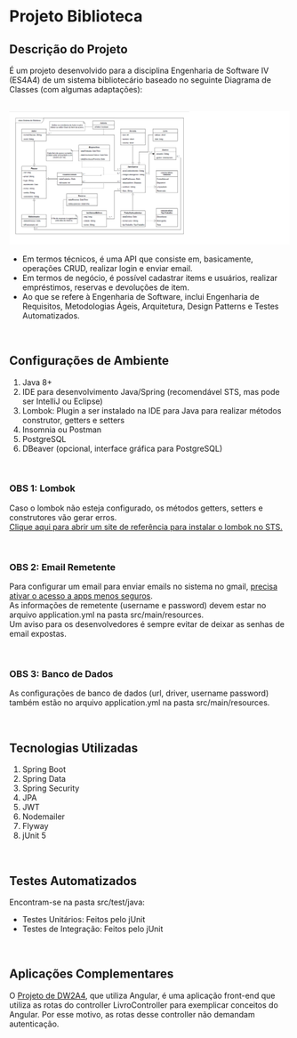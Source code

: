 # Projeto Biblioteca

## Descrição do Projeto

É um projeto desenvolvido para a disciplina Engenharia de Software IV (ES4A4) de um sistema bibliotecário baseado no seguinte Diagrama de Classes (com algumas adaptações):

<br>
<img src="/Diagrama de Classes - Sistema Biblioteca.png">
<br>

- Em termos técnicos, é uma API que consiste em, basicamente, operações CRUD, realizar login e enviar email.
- Em termos de negócio, é possível cadastrar items e usuários, realizar empréstimos, reservas e devoluções de item.
- Ao que se refere à Engenharia de Software, inclui Engenharia de Requisitos, Metodologias Ágeis, Arquitetura, Design Patterns e Testes Automatizados.

<br>

## Configurações de Ambiente

1. Java 8+
2. IDE para desenvolvimento Java/Spring (recomendável STS, mas pode ser IntelliJ ou Eclipse)
3. Lombok: Plugin a ser instalado na IDE para Java para realizar métodos construtor, getters e setters
4. Insomnia ou Postman
5. PostgreSQL
6. DBeaver (opcional, interface gráfica para PostgreSQL)

<br>

### OBS 1: Lombok
Caso o lombok não esteja configurado, os métodos getters, setters e construtores vão gerar erros.
<br>
[Clique aqui para abrir um site de referência para instalar o lombok no STS.](https://dicasdejava.com.br/como-configurar-o-lombok-no-eclipse/)

<br>

### OBS 2: Email Remetente
Para configurar um email para enviar emails no sistema no gmail, [precisa ativar o acesso a apps menos seguros](https://myaccount.google.com/lesssecureapps).
<br>
As informações de remetente (username e password) devem estar no arquivo application.yml na pasta src/main/resources.
<br>
Um aviso para os desenvolvedores é sempre evitar de deixar as senhas de email expostas.

<br>

### OBS 3: Banco de Dados
As configurações de banco de dados (url, driver, username password) também estão no arquivo application.yml na pasta src/main/resources.

<br>

## Tecnologias Utilizadas

1. Spring Boot
2. Spring Data
3. Spring Security
4. JPA
5. JWT
6. Nodemailer
7. Flyway
8. jUnit 5

<br>

## Testes Automatizados

Encontram-se na pasta src/test/java:
- Testes Unitários: Feitos pelo jUnit
- Testes de Integração: Feitos pelo jUnit

<br>

## Aplicações Complementares

O [Projeto de DW2A4](https://github.com/leonarita/ProjetoDW2A4/tree/master/EXAMPLE01), que utiliza Angular, é uma aplicação front-end que utiliza as rotas do controller LivroController para exemplicar conceitos do Angular. Por esse motivo, as rotas desse controller não demandam autenticação.



